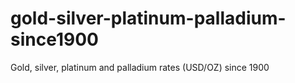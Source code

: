 # gold-silver-platinum-palladium-since1900
Gold, silver, platinum and palladium rates (USD/OZ) since 1900
